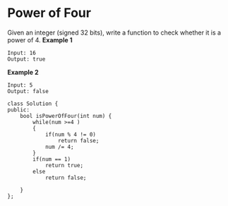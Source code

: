 # Power of Four
Given an integer (signed 32 bits), write a function to check whether it is a power of 4.
**Example 1**
```
Input: 16
Output: true
```
**Example 2**
```
Input: 5
Output: false
```

```
class Solution {
public:
    bool isPowerOfFour(int num) {
        while(num >=4 )
        {
            if(num % 4 != 0)
                return false;
            num /= 4;
        }
        if(num == 1)
            return true;
        else 
            return false;
        
    }
};
```

